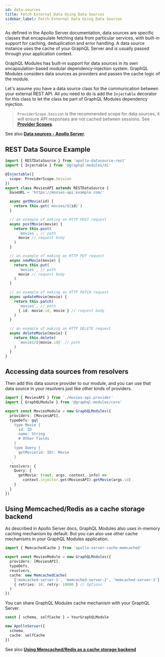 ```yaml
---
id: data-sources
title: Fetch External Data Using Data Sources
sidebar_label: Fetch External Data Using Data Sources
---
```


As defined in the Apollo Server documentation, data sources are specific classes that encapsulate fetching data from particular services, with built-in support for caching, deduplication and error handling.
A data source instance uses the cache of your GraphQL Server and is usually passed through your application context.

GraphQL Modules has built-in support for data sources in its own encapsulation-based modular dependency-injection system.
GraphQL Modules considers data sources as providers and passes the cache logic of the module.

Let's assume you have a data source class for the communication between your external REST API.
All you need to do is add the `Injectable` decorator for this class to let the class be part of GraphQL Modules dependency injection.

> `ProviderScope.Session` is the recommended scope for data sources, it will ensure API responses are not cached between sessions. See **[Provider Scopes](../introduction/dependency-injection#provider-scopes)**.

See also **[Data sources - Apollo Server](https://www.apollographql.com/docs/apollo-server/data/data-sources/)**.

## REST Data Source Example

```typescript
import { RESTDataSource } from 'apollo-datasource-rest'
import { Injectable } from '@graphql-modules/di'

@Injectable({
  scope: ProviderScope.Session
})
export class MoviesAPI extends RESTDataSource {
  baseURL = 'https://movies-api.example.com/'

  async getMovie(id) {
    return this.get(`movies/${id}`)
  }

  // an example of making an HTTP POST request
  async postMovie(movie) {
    return this.post(
      `movies`, // path
      movie // request body
    )
  }

  // an example of making an HTTP PUT request
  async newMovie(movie) {
    return this.put(
      `movies`, // path
      movie // request body
    )
  }

  // an example of making an HTTP PATCH request
  async updateMovie(movie) {
    return this.patch(
      `movies`, // path
      { id: movie.id, movie } // request body
    )
  }

  // an example of making an HTTP DELETE request
  async deleteMovie(movie) {
    return this.delete(
      `movies/${movie.id}` // path
    )
  }
}
```

## Accessing data sources from resolvers

Then add this data source provider to our module, and you can use that data source in your resolvers just like other kinds of providers.

```typescript
import { MoviesAPI } from './movies-api.provider'
import { GraphQLModule } from '@graphql-modules/core'

export const MoviesModule = new GraphQLModules({
  providers: [MoviesAPI],
  typeDefs: gql`
    type Movie {
      id: ID
      name: String
      # Other fields
    }
    type Query {
      getMovie(id: ID): Movie
    }
  `,
  resolvers: {
    Query: {
      getMovie: (root, args, context, info) =>
        context.injector.get(MoviesAPI).getMovie(args.id)
    }
  }
})
```

## Using Memcached/Redis as a cache storage backend

As described in Apollo Server docs, GraphQL Modules also uses in-memory caching mechanism by default.
But you can also use other cache mechanisms in your GraphQL Modules application.

```typescript
import { MemcachedCache } from 'apollo-server-cache-memcached'

export const MoviesModule = new GraphQLModules({
  providers: [MoviesAPI],
  typeDefs,
  resolvers,
  cache: new MemcachedCache(
    ['memcached-server-1', 'memcached-server-2', 'memcached-server-3'],
    { retries: 10, retry: 10000 } // Options
  )
})
```

You can share GraphQL Modules cache mechanism with your GraphQL Server.

```typescript
const { schema, selfCache } = YourGraphQLModule

new ApolloServer({
  schema,
  cache: selfCache
})
```

See also **[Using Memcached/Redis as a cache storage backend](https://www.apollographql.com/docs/apollo-server/data/data-sources/#using-memcachedredis-as-a-cache-storage-backend)**
